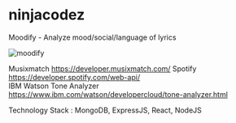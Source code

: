 # ninjacodez

Moodify - Analyze mood/social/language of lyrics 

![moodify](https://media.giphy.com/media/3ohze1S1h44Q9F45HO/giphy.gif)

Musixmatch https://developer.musixmatch.com/
Spotify https://developer.spotify.com/web-api/ <br />
IBM Watson Tone Analyzer https://www.ibm.com/watson/developercloud/tone-analyzer.html


Technology Stack : MongoDB, ExpressJS, React, NodeJS
